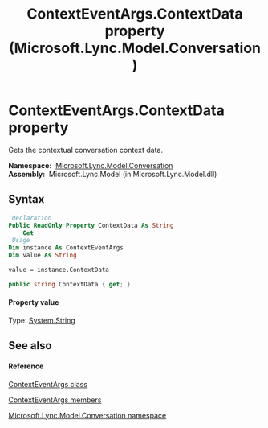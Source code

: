 ﻿---
title: ContextEventArgs.ContextData property  (Microsoft.Lync.Model.Conversation)
TOCTitle: 'ContextData property '
ms:assetid: P:Microsoft.Lync.Model.Conversation.ContextEventArgs.ContextData_DI_3_UC_OCS14MrefLyncWPF
ms:mtpsurl: https://msdn.microsoft.com/en-us/library/microsoft.lync.model.conversation.contexteventargs.contextdata_di_3_uc_ocs14mreflyncwpf(v=office.15)
ms:contentKeyID: 48598412
ms.date: 07/28/2014
mtps_version: v=office.15
f1_keywords:
- Microsoft.Lync.Model.Conversation.ContextEventArgs.ContextData
dev_langs:
- CSharp
- JScript
- VB
- other
---

# ContextEventArgs.ContextData property

Gets the contextual conversation context data.

**Namespace:**  [Microsoft.Lync.Model.Conversation](microsoft-lync-model-conversation-namespace_2.md)  
**Assembly:**  Microsoft.Lync.Model (in Microsoft.Lync.Model.dll)

## Syntax

``` vb
'Declaration
Public ReadOnly Property ContextData As String
    Get
'Usage
Dim instance As ContextEventArgs
Dim value As String

value = instance.ContextData
```

``` csharp
public string ContextData { get; }
```

#### Property value

Type: [System.String](http://msdn2.microsoft.com/en-us/library/s1wwdcbf)  

## See also

#### Reference

[ContextEventArgs class](contexteventargs-class-microsoft-lync-model-conversation_2.md)

[ContextEventArgs members](contexteventargs-members-microsoft-lync-model-conversation_2.md)

[Microsoft.Lync.Model.Conversation namespace](microsoft-lync-model-conversation-namespace_2.md)

